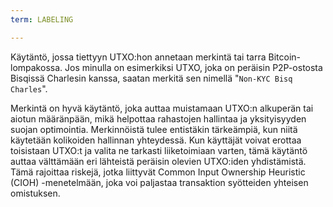 ```yaml
---
term: LABELING

---
```

Käytäntö, jossa tiettyyn UTXO:hon annetaan merkintä tai tarra Bitcoin-lompakossa. Jos minulla on esimerkiksi UTXO, joka on peräisin P2P-ostosta Bisqissä Charlesin kanssa, saatan merkitä sen nimellä "`Non-KYC Bisq Charles`".

Merkintä on hyvä käytäntö, joka auttaa muistamaan UTXO:n alkuperän tai aiotun määränpään, mikä helpottaa rahastojen hallintaa ja yksityisyyden suojan optimointia. Merkinnöistä tulee entistäkin tärkeämpiä, kun niitä käytetään kolikoiden hallinnan yhteydessä. Kun käyttäjät voivat erottaa toisistaan UTXO:t ja valita ne tarkasti liiketoimiaan varten, tämä käytäntö auttaa välttämään eri lähteistä peräisin olevien UTXO:iden yhdistämistä. Tämä rajoittaa riskejä, jotka liittyvät Common Input Ownership Heuristic (CIOH) -menetelmään, joka voi paljastaa transaktion syötteiden yhteisen omistuksen.